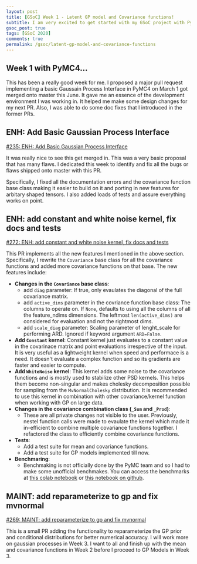 ```yaml
---
layout: post
title: [GSoC] Week 1 - Latent GP model and Covariance functions!
subtitle: I am very excited to get started with my GSoC project with PyMC3 team!
gsoc_post: true
tags: [GSoC 2020]
comments: true
permalink: /gsoc/latent-gp-model-and-covariance-functions
---
```


## Week 1 with PyMC4...

This has been a really good week for me. I proposed a major pull request implementing a basic Gaussain Process Interface in PyMC4 on March 1 got merged onto master this June. It gave me an essence of the development environment I was working in. It helped me make some design changes for my next PR. Also, I was able to do some doc fixes that I introduced in the former PRs.

## ENH: Add Basic Gaussian Process Interface

[#235: ENH: Add Basic Gaussian Process Interface](https://github.com/pymc-devs/pymc4/pull/235)

It was really nice to see this get merged in. This was a very basic proposal that has many flaws. I dedicated this week to identify and fix all the bugs or flaws shipped onto master with this PR.

Specifically, I fixed all the documentation errors and the covariance function base class making it easier to build on it and porting in new features for arbitary shaped tensors. I also added loads of tests and assure everything works on point.

## ENH: add constant and white noise kernel, fix docs and tests

[#272: ENH: add constant and white noise kernel, fix docs and tests](https://github.com/pymc-devs/pymc4/pull/272)

This PR implements all the new features I mentioned in the above section. Specifically, I rewrite the `Covariance` base class for all the covariance functions and added more covariance functions on that base. The new features include:

- **Changes in the `Covariance` base class**:
  - add `diag` parameter: If true, only evaulates the diagonal of the full covariance matrix.
  - add `active_dims` parameter in the covriance function base class: The columns to operate on. If `None`, defaults to using all the columns of all the feature_ndims dimensions. The leftmost `len(active_dims)` are considered for evaluation and not the rightmost dims.
  - add `scale_diag` parameter: Scaling parameter of lenght_scale for performing ARD. Ignored if keyword argument `ARD=False`.
- **Add `Constant` kernel**: Constant kernel just evaluates to a constant value in the covarinace matrix and point evaluations irrespective of the input. It is very useful as a lightweight kernel when speed and performace is a need. It doesn't evaluate a complex function and so its gradients are faster and easier to compute.
- **Add `WhiteNoise` kernel**: This kernel adds some noise to the covariance functions and is mostly used to stabilize other PSD kernels. This helps them become non-singular and makes cholesky decomposition possible for sampling from the `MvNormalCholesky` distribution. It is recommended to use this kernel in combination with other covariance/kernel function when working with GP on large data.
- **Changes in the covariance combination class (`_Sum` and `_Prod`)**:
  - These are all private changes not visible to the user. Previously, nestel function calls were made to evaulate the kernel which made it in-efficient to combine multiple covariance functions together. I refactored the class to efficiently combine covariance functions.
- **Tests**:
  - Add a test suite for mean and covariance functions.
  - Add a test suite for GP models implemented till now.
- **Benchmaring**:
  - Benchmaking is not officially done by the PyMC team and so I had to make some unofficial benchmakes. You can access the benchmarks at [this colab notebook](https://colab.research.google.com/drive/1JQ17NyiFCopbiMjfMmoFVXDtoQr4S-qG?usp=sharing) or [this notebook on github](https://github.com/tirthasheshpatel/OOP-in-Python/blob/master/Performance_Review_PyMC3%2C_PyMC4.ipynb).

## MAINT: add reparameterize to gp and fix mvnormal

[#269: MAINT: add reparameterize to gp and fix mvnormal](https://github.com/pymc-devs/pymc4/pull/269)

This is a small PR adding the functionality to reparameterize the GP prior and conditional distributions for better numerical accuracy. I will work more on gaussian processes in Week 3. I want to all and finish up with the mean and covariance functions in Week 2 before I proceed to GP Models in Week 3.
